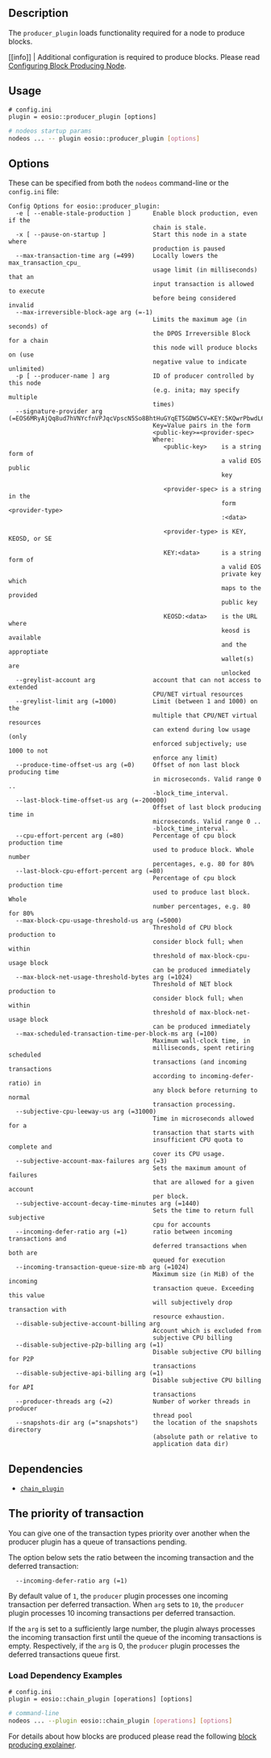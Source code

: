 
## Description

The `producer_plugin` loads functionality required for a node to produce blocks.

[[info]]
| Additional configuration is required to produce blocks. Please read [Configuring Block Producing Node](../../02_usage/02_node-setups/00_producing-node.md).

## Usage

```console
# config.ini
plugin = eosio::producer_plugin [options]
```
```sh
# nodeos startup params
nodeos ... -- plugin eosio::producer_plugin [options]
```

## Options

These can be specified from both the `nodeos` command-line or the `config.ini` file:

```console
Config Options for eosio::producer_plugin:
  -e [ --enable-stale-production ]      Enable block production, even if the
                                        chain is stale.
  -x [ --pause-on-startup ]             Start this node in a state where
                                        production is paused
  --max-transaction-time arg (=499)     Locally lowers the max_transaction_cpu_
                                        usage limit (in milliseconds) that an
                                        input transaction is allowed to execute
                                        before being considered invalid
  --max-irreversible-block-age arg (=-1)
                                        Limits the maximum age (in seconds) of
                                        the DPOS Irreversible Block for a chain
                                        this node will produce blocks on (use
                                        negative value to indicate unlimited)
  -p [ --producer-name ] arg            ID of producer controlled by this node
                                        (e.g. inita; may specify multiple
                                        times)
  --signature-provider arg (=EOS6MRyAjQq8ud7hVNYcfnVPJqcVpscN5So8BhtHuGYqET5GDW5CV=KEY:5KQwrPbwdL6PhXujxW37FSSQZ1JiwsST4cqQzDeyXtP79zkvFD3)
                                        Key=Value pairs in the form
                                        <public-key>=<provider-spec>
                                        Where:
                                           <public-key>    is a string form of
                                                           a valid EOS public
                                                           key

                                           <provider-spec> is a string in the
                                                           form <provider-type>
                                                           :<data>

                                           <provider-type> is KEY, KEOSD, or SE

                                           KEY:<data>      is a string form of
                                                           a valid EOS
                                                           private key which
                                                           maps to the provided
                                                           public key

                                           KEOSD:<data>    is the URL where
                                                           keosd is available
                                                           and the approptiate
                                                           wallet(s) are
                                                           unlocked
  --greylist-account arg                account that can not access to extended
                                        CPU/NET virtual resources
  --greylist-limit arg (=1000)          Limit (between 1 and 1000) on the
                                        multiple that CPU/NET virtual resources
                                        can extend during low usage (only
                                        enforced subjectively; use 1000 to not
                                        enforce any limit)
  --produce-time-offset-us arg (=0)     Offset of non last block producing time
                                        in microseconds. Valid range 0 ..
                                        -block_time_interval.
  --last-block-time-offset-us arg (=-200000)
                                        Offset of last block producing time in
                                        microseconds. Valid range 0 ..
                                        -block_time_interval.
  --cpu-effort-percent arg (=80)        Percentage of cpu block production time
                                        used to produce block. Whole number
                                        percentages, e.g. 80 for 80%
  --last-block-cpu-effort-percent arg (=80)
                                        Percentage of cpu block production time
                                        used to produce last block. Whole
                                        number percentages, e.g. 80 for 80%
  --max-block-cpu-usage-threshold-us arg (=5000)
                                        Threshold of CPU block production to
                                        consider block full; when within
                                        threshold of max-block-cpu-usage block
                                        can be produced immediately
  --max-block-net-usage-threshold-bytes arg (=1024)
                                        Threshold of NET block production to
                                        consider block full; when within
                                        threshold of max-block-net-usage block
                                        can be produced immediately
  --max-scheduled-transaction-time-per-block-ms arg (=100)
                                        Maximum wall-clock time, in
                                        milliseconds, spent retiring scheduled
                                        transactions (and incoming transactions
                                        according to incoming-defer-ratio) in
                                        any block before returning to normal
                                        transaction processing.
  --subjective-cpu-leeway-us arg (=31000)
                                        Time in microseconds allowed for a
                                        transaction that starts with
                                        insufficient CPU quota to complete and
                                        cover its CPU usage.
  --subjective-account-max-failures arg (=3)
                                        Sets the maximum amount of failures
                                        that are allowed for a given account
                                        per block.
  --subjective-account-decay-time-minutes arg (=1440)
                                        Sets the time to return full subjective
                                        cpu for accounts
  --incoming-defer-ratio arg (=1)       ratio between incoming transactions and
                                        deferred transactions when both are
                                        queued for execution
  --incoming-transaction-queue-size-mb arg (=1024)
                                        Maximum size (in MiB) of the incoming
                                        transaction queue. Exceeding this value
                                        will subjectively drop transaction with
                                        resource exhaustion.
  --disable-subjective-account-billing arg
                                        Account which is excluded from
                                        subjective CPU billing
  --disable-subjective-p2p-billing arg (=1)
                                        Disable subjective CPU billing for P2P
                                        transactions
  --disable-subjective-api-billing arg (=1)
                                        Disable subjective CPU billing for API
                                        transactions
  --producer-threads arg (=2)           Number of worker threads in producer
                                        thread pool
  --snapshots-dir arg (="snapshots")    the location of the snapshots directory
                                        (absolute path or relative to
                                        application data dir)
```

## Dependencies

* [`chain_plugin`](../chain_plugin/index.md)

## The priority of transaction

You can give one of the transaction types priority over another when the producer plugin has a queue of transactions pending.

The option below sets the ratio between the incoming transaction and the deferred transaction:

```console
  --incoming-defer-ratio arg (=1)       
```

By default value of `1`, the `producer` plugin processes one incoming transaction per deferred transaction. When `arg` sets to `10`, the `producer` plugin processes 10 incoming transactions per deferred transaction.

If the `arg` is set to a sufficiently large number, the plugin always processes the incoming transaction first until the queue of the incoming transactions is empty. Respectively, if the `arg` is 0, the `producer` plugin processes the deferred transactions queue first.


### Load Dependency Examples

```console
# config.ini
plugin = eosio::chain_plugin [operations] [options]
```
```sh
# command-line
nodeos ... --plugin eosio::chain_plugin [operations] [options]
```

For details about how blocks are produced please read the following [block producing explainer](10_block-producing-explained.md).
